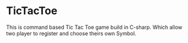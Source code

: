 # TicTacToe
This is command based Tic Tac Toe game build in C-sharp.  Which allow two player to register and choose theirs own Symbol. 
